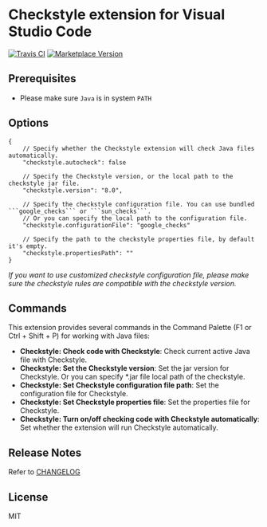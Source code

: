 # Checkstyle extension for Visual Studio Code

[![Travis CI](https://travis-ci.org/jdneo/vscode-checkstyle.svg?branch=master)](https://travis-ci.org/jdneo/vscode-checkstyle) [![Marketplace Version](https://vsmarketplacebadge.apphb.com/version-short/shengchen.vscode-checkstyle.svg)](https://vsmarketplacebadge.apphb.com/version-short/shengchen.vscode-checkstyle.svg)

## Prerequisites

* Please make sure ```Java``` is in system ```PATH```

## Options
```
{
    // Specify whether the Checkstyle extension will check Java files automatically.
    "checkstyle.autocheck": false

    // Specify the Checkstyle version, or the local path to the checkstyle jar file.
    "checkstyle.version": "8.0",

    // Specify the checkstyle configuration file. You can use bundled ```google_checks``` or ```sun_checks```.
    // Or you can specify the local path to the configuration file.
    "checkstyle.configurationFile": "google_checks"
    
    // Specify the path to the checkstyle properties file, by default it's empty.
    "checkstyle.propertiesPath": ""
}
```

_If you want to use customized checkstyle configuration file, please make sure the checkstyle rules are compatible with the checkstyle version._


## Commands
This extension provides several commands in the Command Palette (F1 or Ctrl + Shift + P) for working with Java files:
* **Checkstyle: Check code with Checkstyle**: Check current active Java file with Checkstyle.
* **Checkstyle: Set the Checkstyle version**: Set the jar version for Checkstyle. Or you can specify \*.jar file local path of the checkstyle.
* **Checkstyle: Set Checkstyle configuration file path**: Set the configuration file for Checkstyle.
* **Checkstyle: Set Checkstyle properties file**: Set the properties file for Checkstyle.
* **Checkstyle: Turn on/off checking code with Checkstyle automatically**: Set whether the extension will run Checkstyle automatically.

## Release Notes
Refer to [CHANGELOG](client/CHANGELOG.md)

## License
MIT